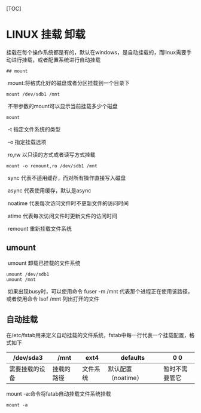 [TOC]

# LINUX 挂载 卸载



​	挂载在每个操作系统都是有的，默认在windows，是自动挂载的，而linux需要手动进行挂载，或者配置系统进行自动挂载



	## mount 

​	mount:将格式化好的磁盘或者分区挂载到一个目录下

```
mount /dev/sdb1 /mnt
```

​	不带参数的mount可以显示当前挂载多少个磁盘

```
mount
```

​	-t 指定文件系统的类型

​	-o 指定挂载选项

​		ro,rw 以只读的方式或者读写方式挂载

```
mount -o remount,ro /dev/sdb1 /mnt
```

​		sync 代表不适用缓存，而对所有操作直接写入磁盘

​		async 代表使用缓存，默认是async

​		noatime 代表每次访问文件时不更新文件的访问时间

​		atime  代表每次访问文件时更新文件的访问时间

​		remount 重新挂载文件系统



## umount

​	umount 卸载已挂载的文件系统

```
umount /dev/sdb1
umount /mnt
```

​	如果出现busy时，可以使用命令 fuser -m /mnt 代表那个进程正在使用该路径，或者使用命令 lsof /mnt 列出打开的文件 



## 自动挂载

​	在/etc/fstab用来定义自动挂载的文件系统，fstab中每一行代表一个挂载配置，格式如下

| /dev/sda3      | /mnt       | ext4     | defaults            | 0 0            |
| -------------- | ---------- | -------- | ------------------- | -------------- |
| 需要挂载的设备 | 挂载的路径 | 文件系统 | 默认配置（noatime） | 暂时不需要管它 |



mount -a:命令将fatab自动挂载文件系统挂载

```
mount -a
```

